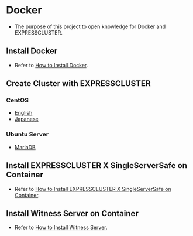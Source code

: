# Docker
- The purpose of this project to open knowledge for Docker and EXPRESSCLUSTER.

## Install Docker
- Refer to [How to Install Docker](doc/HowToInstallDocker.md).

## Create Cluster with EXPRESSCLUSTER
### CentOS
- [English](doc/Create_a_Cluster_with_EXPRRESSCLUSTER.md)
- [Japanese](doc/CreateCluster_jp.md)
### Ubuntu Server
- [MariaDB](doc/MariaDBCluster_Ubuntu.md)

## Install EXPRESSCLUSTER X SingleServerSafe on Container
- Refer to [How to Install EXPRESSCLUSTER X SingleServerSafe on Container](doc/HowToInstallSSS.md).

## Install Witness Server on Container
- Refer to [How to Install Witness Server](doc/HowToInstallWitnessServer.md).